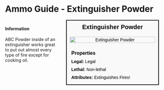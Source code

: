# Ammo Guide - Extinguisher Powder

<div style="display: flex; align-items: flex-start; gap: 10px;">

  <div style="flex: 1; margin-right: 10px;">
  
  #### Information
  ABC Powder inside of an extinguisher works great to put out almost every type of fire except for cooking oil.

  </div>

  <div style="width: 300px; border: 2px solid black; font-family: Arial, sans-serif; background-color: #f9f9f9; color: black;">
    <div style="background-color: #f9f9f9; padding: 10px; font-size: 20px; font-weight: bold; text-align: center;">Extinguisher Powder</div>
    <div style="text-align: center; padding: 10px;">
      <img src="image_url_here" alt="Extinguisher Powder" style="width: 100%; height: auto;">
    </div>
    <div style="padding: 10px;">
      <div style="background-color: #f9f9f9; padding: 5px; font-size: 16px; font-weight: bold;">Properties</div>
      <div style="padding: 5px;"><strong>Legal:</strong> Legal</div>
      <div style="padding: 5px;"><strong>Lethal:</strong> Non-lethal</div>
      <div style="padding: 5px;"><strong>Attributes:</strong> Extinguishes Fires!</div>
    </div>
  </div>

</div>

